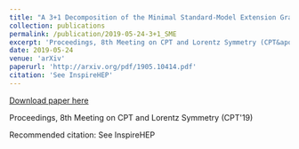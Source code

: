 ```yaml
---
title: "A 3+1 Decomposition of the Minimal Standard-Model Extension Gravitational Sector"
collection: publications
permalink: /publication/2019-05-24-3+1_SME
excerpt: 'Proceedings, 8th Meeting on CPT and Lorentz Symmetry (CPT&apos;19)'
date: 2019-05-24
venue: 'arXiv'
paperurl: 'http://arxiv.org/pdf/1905.10414.pdf'
citation: 'See InspireHEP'
---
```


<a href='http://arxiv.org/pdf/1905.10414.pdf'>Download paper here</a>

Proceedings, 8th Meeting on CPT and Lorentz Symmetry (CPT&apos;19)

Recommended citation: See InspireHEP